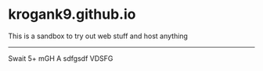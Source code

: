 # krogank9.github.io
This is a sandbox to try out web stuff and host anything

------------
Swait 5+ mGH
A
sdfgsdf
VDSFG
